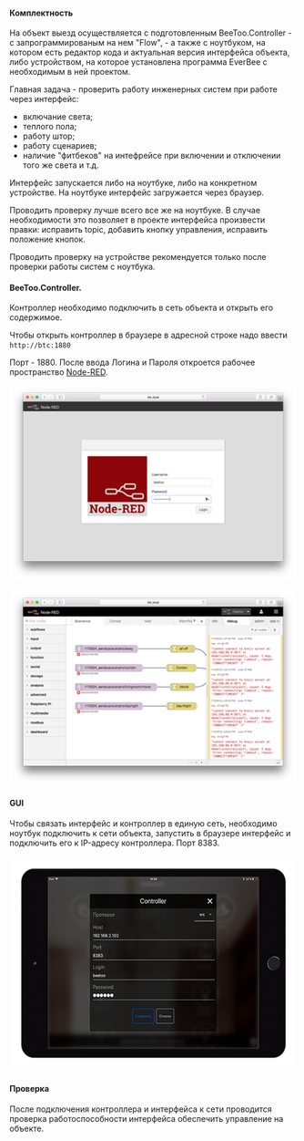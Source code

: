 #### Комплектность

На объект выезд осуществляется с подготовленным BeeToo.Controller - с запрограммированым на нем "Flow", - а также с ноутбуком, на котором есть редактор кода и актуальная версия интерфейса объекта, либо устройством, на которое установлена программа EverBee с необходимым в ней проектом.

Главная задача - проверить работу инженерных систем при работе через интерфейс:

* включание света;
* теплого пола;
* работу штор;
* работу сценариев;
* наличие "фитбеков" на интефрейсе при включении и отключении того же света и т.д.

Интерфейс запускается либо на ноутбуке, либо на конкретном устройстве. На ноутбуке интерфейс загружается через браузер.

Проводить проверку лучше всего все же на ноутбуке. В случае необходимости это позволяет в проекте интерфейса произвести правки: исправить topic, добавить кнопку управления, исправить положение кнопок.

Проводить проверку на устройстве рекомендуется только после проверки работы систем с ноутбука.

#### BeeToo.Controller.

Контроллер необходимо подключить в сеть объекта и открыть его содержимое.

Чтобы открыть контроллер в браузере в адресной строке надо ввести `http://btc:1880`

Порт - 1880. После ввода Логина и Пароля откроется рабочее пространство [Node-RED](https://nodered.org/).

![](/assets/btc1880.png)

![](/assets/nodered.png)

#### GUI

Чтобы связать интерфейс и контроллер в единую сеть, необходимо ноутбук подключить к сети объекта, запустить в браузере интерфейс и подключить его к IP-адресу контроллера. Порт  8383.

![](/assets/port8383.png)

#### Проверка

После подключения контроллера и интерфейса к сети проводится проверка работоспособности интерфейса обеспечить управление на объекте.

